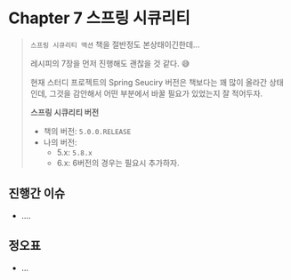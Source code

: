 # Chapter 7 스프링 시큐리티

> `스프링 시큐리티 액션` 책을 절반정도 본상태이긴한데...
>
> 레시피의 7장을 먼저 진행해도 괜찮을 것 같다. 😅
>
> 현재 스터디 프로젝트의 Spring Seuciry 버전은 책보다는 꽤 많이 올라간 상태인데, 그것을 감안해서 어떤 부분에서 바꿀 필요가 있었는지 잘 적어두자.
>
> **스프링 시큐리티 버전**
>
> * 책의 버전:  `5.0.0.RELEASE`
> * 나의 버전: 
>   * 5.x: `5.8.x`
>   * 6.x: 6버전의 경우는 필요시 추가하자.



## 진행간 이슈

* ....



## 정오표

* ...

